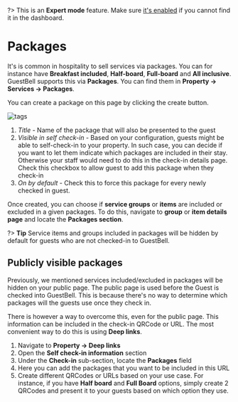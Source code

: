 ?> This is an **Expert mode** feature. Make sure [it's enabled](overview.md?id=advanced-features) if you cannot find it in the dashboard.

# Packages

It's is common in hospitality to sell services via packages. You can for instance have **Breakfast included**, **Half-board**, **Full-board** and **All inclusive**. GuestBell supports this via **Packages**. You can find them in **Property -> Services -> Packages**.

You can create a package on this page by clicking the create button.

![tags](https://static.guestbell.com/img/docs/packages/create.png)

1. _Title_ - Name of the package that will also be presented to the guest
2. _Visible in self check-in_ - Based on your configuration, guests might be able to self-check-in to your property. In such case, you can decide if you want to let them indicate which packages are included in their stay. Otherwise your staff would need to do this in the check-in details page. Check this checkbox to allow guest to add this package when they check-in
3. _On by default_ - Check this to force this package for every newly checked in guest.

Once created, you can choose if **service groups** or **items** are included or excluded in a given packages. To do this, navigate to **group** or **item details page** and locate the **Packages section**.

?> **Tip** Service items and groups included in packages will be hidden by default for guests who are not checked-in to GuestBell.

## Publicly visible packages

Previously, we mentioned services included/excluded in packages will be hidden on your public page. The public page is used before the Guest is checked into GuestBell. This is because there's no way to determine which packages will the guests use once they check in.

There is however a way to overcome this, even for the public page. This information can be included in the check-in QRCode or URL. The most convenient way to do this is using **Deep links**.

1. Navigate to **Property -> Deep links**
2. Open the **Self check-in information** section
3. Under the **Check-in** sub-section, locate the **Packages** field
4. Here you can add the packages that you want to be included in this URL
5. Create different QRCodes or URLs based on your use case. For instance, if you have **Half board** and **Full Board** options, simply create 2 QRCodes and present it to your guests based on which option they use.
